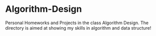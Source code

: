 # Algorithm-Design
Personal Homeworks and Projects in the class Algorithm Design. The directory is aimed at showing my skills in algorithm and data structure!

